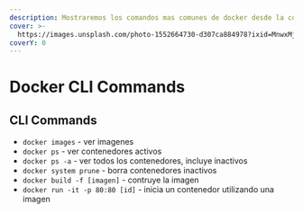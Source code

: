 ```yaml
---
description: Mostraremos los comandos mas comunes de docker desde la consola.
cover: >-
  https://images.unsplash.com/photo-1552664730-d307ca884978?ixid=MnwxMjA3fDB8MHxwaG90by1wYWdlfHx8fGVufDB8fHx8&ixlib=rb-1.2.1&auto=format&fit=crop&w=2970&q=80
coverY: 0
---
```


# Docker CLI Commands

## CLI Commands

* `docker images` - ver imagenes
* `docker ps` - ver contenedores activos
* `docker ps -a` - ver todos los contenedores, incluye inactivos
* `docker system prune` - borra contenedores inactivos
* `docker build -f [imagen]` - contruye la imagen
* `docker run -it -p 80:80 [id]` - inicia un contenedor utilizando una imagen
